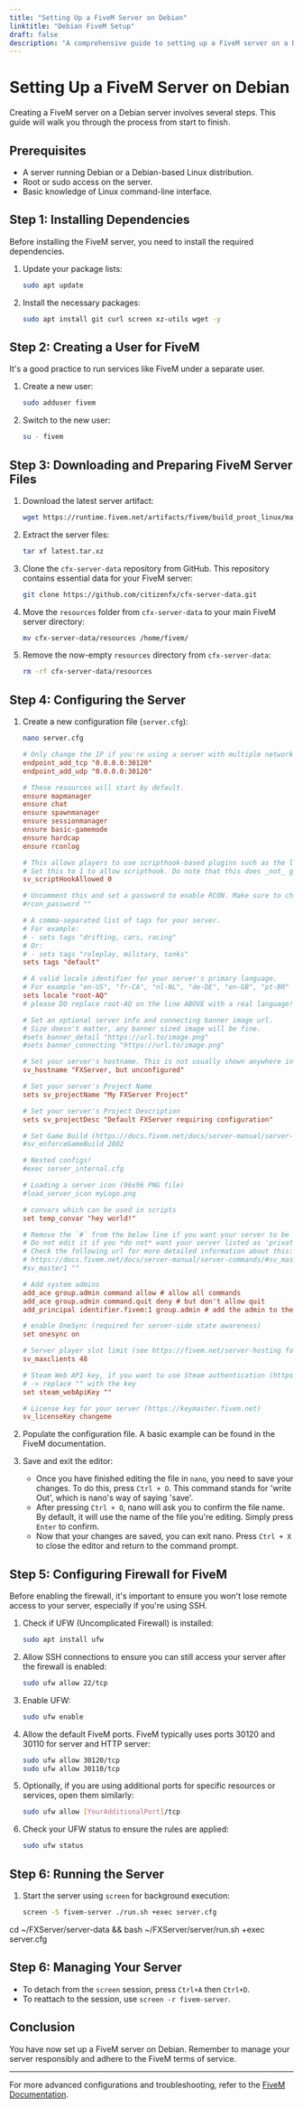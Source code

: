 ```yaml
---
title: "Setting Up a FiveM Server on Debian"
linktitle: "Debian FiveM Setup"
draft: false
description: "A comprehensive guide to setting up a FiveM server on a Debian-based system."
---
```


# Setting Up a FiveM Server on Debian

Creating a FiveM server on a Debian server involves several steps. This guide will walk you through the process from start to finish.

## Prerequisites

- A server running Debian or a Debian-based Linux distribution.
- Root or sudo access on the server.
- Basic knowledge of Linux command-line interface.

## Step 1: Installing Dependencies

Before installing the FiveM server, you need to install the required dependencies.

1. Update your package lists:
   ```bash
   sudo apt update
   ```

2. Install the necessary packages:
   ```bash
   sudo apt install git curl screen xz-utils wget -y
   ```

## Step 2: Creating a User for FiveM

It's a good practice to run services like FiveM under a separate user.

1. Create a new user:
   ```bash
   sudo adduser fivem
   ```

2. Switch to the new user:
   ```bash
   su - fivem
   ```

## Step 3: Downloading and Preparing FiveM Server Files

1. Download the latest server artifact:
   ```bash
   wget https://runtime.fivem.net/artifacts/fivem/build_proot_linux/master/latest.tar.xz
   ```

2. Extract the server files:
   ```bash
   tar xf latest.tar.xz
   ```

3. Clone the `cfx-server-data` repository from GitHub. This repository contains essential data for your FiveM server:
   ```bash
   git clone https://github.com/citizenfx/cfx-server-data.git
   ```

4. Move the `resources` folder from `cfx-server-data` to your main FiveM server directory:
   ```bash
   mv cfx-server-data/resources /home/fivem/
   ```

5. Remove the now-empty `resources` directory from `cfx-server-data`:
   ```bash
   rm -rf cfx-server-data/resources
   ```

## Step 4: Configuring the Server

1. Create a new configuration file (`server.cfg`):
   ```bash
   nano server.cfg
   ```

   ```cfg
   # Only change the IP if you're using a server with multiple network interfaces, otherwise change the port only.
   endpoint_add_tcp "0.0.0.0:30120"
   endpoint_add_udp "0.0.0.0:30120"

   # These resources will start by default.
   ensure mapmanager
   ensure chat
   ensure spawnmanager
   ensure sessionmanager
   ensure basic-gamemode
   ensure hardcap
   ensure rconlog

   # This allows players to use scripthook-based plugins such as the legacy Lambda Menu.
   # Set this to 1 to allow scripthook. Do note that this does _not_ guarantee players won't be able to use external plugins.
   sv_scriptHookAllowed 0

   # Uncomment this and set a password to enable RCON. Make sure to change the password - it should look like rcon_password "YOURPASSWORD"
   #rcon_password ""

   # A comma-separated list of tags for your server.
   # For example:
   # - sets tags "drifting, cars, racing"
   # Or:
   # - sets tags "roleplay, military, tanks"
   sets tags "default"

   # A valid locale identifier for your server's primary language.
   # For example "en-US", "fr-CA", "nl-NL", "de-DE", "en-GB", "pt-BR"
   sets locale "root-AQ" 
   # please DO replace root-AQ on the line ABOVE with a real language! :)

   # Set an optional server info and connecting banner image url.
   # Size doesn't matter, any banner sized image will be fine.
   #sets banner_detail "https://url.to/image.png"
   #sets banner_connecting "https://url.to/image.png"

   # Set your server's hostname. This is not usually shown anywhere in listings.
   sv_hostname "FXServer, but unconfigured"

   # Set your server's Project Name
   sets sv_projectName "My FXServer Project"

   # Set your server's Project Description
   sets sv_projectDesc "Default FXServer requiring configuration"

   # Set Game Build (https://docs.fivem.net/docs/server-manual/server-commands/#sv_enforcegamebuild-build)
   #sv_enforceGameBuild 2802

   # Nested configs!
   #exec server_internal.cfg

   # Loading a server icon (96x96 PNG file)
   #load_server_icon myLogo.png

   # convars which can be used in scripts
   set temp_convar "hey world!"

   # Remove the `#` from the below line if you want your server to be listed as 'private' in the server browser.
   # Do not edit it if you *do not* want your server listed as 'private'.
   # Check the following url for more detailed information about this:
   # https://docs.fivem.net/docs/server-manual/server-commands/#sv_master1-newvalue
   #sv_master1 ""

   # Add system admins
   add_ace group.admin command allow # allow all commands
   add_ace group.admin command.quit deny # but don't allow quit
   add_principal identifier.fivem:1 group.admin # add the admin to the group

   # enable OneSync (required for server-side state awareness)
   set onesync on

   # Server player slot limit (see https://fivem.net/server-hosting for limits)
   sv_maxclients 48

   # Steam Web API key, if you want to use Steam authentication (https://steamcommunity.com/dev/apikey)
   # -> replace "" with the key
   set steam_webApiKey ""

   # License key for your server (https://keymaster.fivem.net)
   sv_licenseKey changeme
   ```

2. Populate the configuration file. A basic example can be found in the FiveM documentation.

3. Save and exit the editor:
    - Once you have finished editing the file in `nano`, you need to save your changes. To do this, press `Ctrl + O`. This command stands for 'write Out', which is nano's way of saying 'save'.
    - After pressing `Ctrl + O`, nano will ask you to confirm the file name. By default, it will use the name of the file you're editing. Simply press `Enter` to confirm.
    - Now that your changes are saved, you can exit nano. Press `Ctrl + X` to close the editor and return to the command prompt.

## Step 5: Configuring Firewall for FiveM

Before enabling the firewall, it's important to ensure you won't lose remote access to your server, especially if you're using SSH.

1. Check if UFW (Uncomplicated Firewall) is installed:
   ```bash
   sudo apt install ufw
   ```

2. Allow SSH connections to ensure you can still access your server after the firewall is enabled:
   ```bash
   sudo ufw allow 22/tcp
   ```

3. Enable UFW:
   ```bash
   sudo ufw enable
   ```

4. Allow the default FiveM ports. FiveM typically uses ports 30120 and 30110 for server and HTTP server:
   ```bash
   sudo ufw allow 30120/tcp
   sudo ufw allow 30110/tcp
   ```

5. Optionally, if you are using additional ports for specific resources or services, open them similarly:
   ```bash
   sudo ufw allow [YourAdditionalPort]/tcp
   ```

6. Check your UFW status to ensure the rules are applied:
   ```bash
   sudo ufw status
   ```

## Step 6: Running the Server

1. Start the server using `screen` for background execution:
   ```bash
   screen -S fivem-server ./run.sh +exec server.cfg
   ```


cd ~/FXServer/server-data && bash ~/FXServer/server/run.sh +exec server.cfg


## Step 6: Managing Your Server

- To detach from the `screen` session, press `Ctrl+A` then `Ctrl+D`.
- To reattach to the session, use `screen -r fivem-server`.

## Conclusion

You have now set up a FiveM server on Debian. Remember to manage your server responsibly and adhere to the FiveM terms of service.

---

For more advanced configurations and troubleshooting, refer to the [FiveM Documentation](https://docs.fivem.net/).
